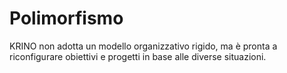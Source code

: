 # Polimorfismo

KRINO non adotta un modello organizzativo rigido, ma è pronta a riconfigurare obiettivi e progetti in base alle diverse situazioni. 
